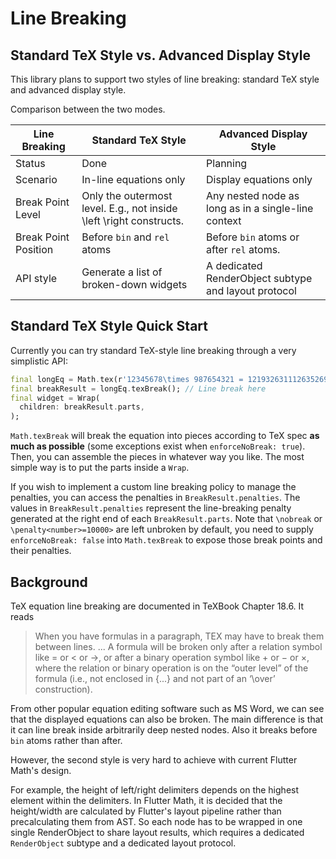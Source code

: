 # Line Breaking

## Standard TeX Style vs. Advanced Display Style
This library plans to support two styles of line breaking: standard TeX style and advanced display style.

Comparison between the two modes.

| Line Breaking        | Standard TeX Style                                                  | Advanced Display Style                               |
|----------------------|---------------------------------------------------------------------|------------------------------------------------------|
| Status               | Done                                                                | Planning                                             |
| Scenario             | In-line equations only                                              | Display equations only                               |
| Break Point Level    | Only the outermost level. E.g., not inside \left \right constructs. | Any nested node as long as in a single-line context  |
| Break Point Position | Before `bin` and `rel` atoms                                        | Before `bin` atoms or after `rel` atoms.             |
| API style            | Generate a list of broken-down widgets                              | A dedicated RenderObject subtype and layout protocol |

## Standard TeX Style Quick Start
 Currently you can try standard TeX-style line breaking through a very simplistic API:

```dart
final longEq = Math.tex(r'12345678\times 987654321 = 121932631112635269');
final breakResult = longEq.texBreak(); // Line break here
final widget = Wrap(
  children: breakResult.parts,
);
```
`Math.texBreak` will break the equation into pieces according to TeX spec **as much as possible** (some exceptions exist when `enforceNoBreak: true`). Then, you can assemble the pieces in whatever way you like. The most simple way is to put the parts inside a `Wrap`.

If you wish to implement a custom line breaking policy to manage the penalties, you can access the penalties in `BreakResult.penalties`. The values in `BreakResult.penalties` represent the line-breaking penalty generated at the right end of each `BreakResult.parts`. Note that `\nobreak` or `\penalty<number>=10000>` are left unbroken by default, you need to supply `enforceNoBreak: false` into `Math.texBreak` to expose those break points and their penalties.


## Background
TeX equation line breaking are documented in TeXBook Chapter 18.6. It reads
> When you have formulas in a paragraph, TEX may have to
break them between lines. ... A formula will be broken only after a relation symbol like = or < or →,
or after a binary operation symbol like + or − or ×, where the relation or binary
operation is on the “outer level” of the formula (i.e., not enclosed in {...} and
not part of an ‘\over’ construction).

From other popular equation editing software such as MS Word, we can see that the displayed equations can also be broken. The main difference is that it can line break inside arbitrarily deep nested nodes. Also it breaks before `bin` atoms rather than after.

However, the second style is very hard to achieve with current Flutter Math's design.

For example, the height of left/right delimiters depends on the highest element within the delimiters. In Flutter Math, it is decided that the height/width are calculated by Flutter's layout pipeline rather than precalculating them from AST. So each node has to be wrapped in one single RenderObject to share layout results, which requires a dedicated `RenderObject` subtype and a dedicated layout protocol.